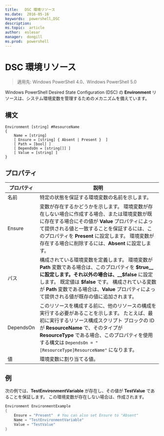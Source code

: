 ```yaml
---
title:   DSC 環境リソース
ms.date:  2016-05-16
keywords:  powershell,DSC
description:  
ms.topic:  article
author:  eslesar
manager:  dongill
ms.prod:  powershell
---
```


# DSC 環境リソース

> 適用先: Windows PowerShell 4.0、Windows PowerShell 5.0

Windows PowerShell Desired State Configuration (DSC) の __Environment__ リソースは、システム環境変数を管理するためのメカニズムを備えています。

## 構文
``` mof
Environment [string] #ResourceName
{
    Name = [string]
    [ Ensure = [string] { Absent | Present }  ]
    [ Path = [bool] ]
    [ DependsOn = [string[]] ]
    [ Value = [string] ]
}
```

## プロパティ

|  プロパティ  |  説明   | 
|---|---| 
| 名前| 特定の状態を保証する環境変数の名前を示します。| 
| Ensure| 変数が存在するかどうかを示します。 環境変数が存在しない場合に作成する場合、または環境変数が既に存在する場合にその値が __Value__ プロパティによって提供される値と一致することを保証するには、このプロパティを __Present__ に設定します。 環境変数が存在する場合に削除するには、__Absent__ に設定します。| 
| パス| 構成されている環境変数を定義します。 環境変数が __Path__ 変数である場合は、このプロパティを __$true__ に設定します。それ以外の場合は、__$false__ に設定します。 既定値は __$false__ です。 構成されている変数が __Path__ 変数である場合は、__Value__ プロパティによって提供される値が既存の値に追加されます。| 
| DependsOn | このリソースを構成する前に、他のリソースの構成を実行する必要があることを示します。 たとえば、最初に実行するリソース構成スクリプト ブロックの ID が __ResourceName__ で、そのタイプが __ResourceType__ である場合、このプロパティを使用する構文は `DependsOn = "[ResourceType]ResourceName"` になります。| 
| 値| 環境変数に割り当てる値。| 

## 例

次の例では、__TestEnvironmentVariable__ が存在し、その値が __TestValue__ であることを保証します。 この環境変数が存在しない場合は、作成されます。

```powershell
Environment EnvironmentExample
{
    Ensure = "Present"  # You can also set Ensure to "Absent"
    Name = "TestEnvironmentVariable"
    Value = "TestValue"
}
```



<!--HONumber=May16_HO3-->


